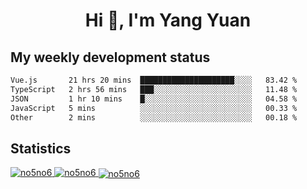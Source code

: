 <h1 align="center">Hi 👋, I'm Yang Yuan</h1>


## My weekly development status
<!--START_SECTION:waka-->

```txt
Vue.js       21 hrs 20 mins  █████████████████████░░░░   83.42 %
TypeScript   2 hrs 56 mins   ███░░░░░░░░░░░░░░░░░░░░░░   11.48 %
JSON         1 hr 10 mins    █░░░░░░░░░░░░░░░░░░░░░░░░   04.58 %
JavaScript   5 mins          ░░░░░░░░░░░░░░░░░░░░░░░░░   00.33 %
Other        2 mins          ░░░░░░░░░░░░░░░░░░░░░░░░░   00.18 %
```

<!--END_SECTION:waka-->

## Statistics
<a href="https://github.com/anuraghazra/github-readme-stats">
  <img src="https://github-readme-stats.vercel.app/api/top-langs/?username=no5no6&theme=dracula" alt="no5no6">
</a>
<a href="https://github.com/anuraghazra/github-readme-stats">
  <img src="https://github-readme-stats.vercel.app/api?username=no5no6&show_icons=true&theme=dracula&line_height=40" alt="no5no6">
</a>
<a href="https://github.com/anuraghazra/github-readme-stats">
  <img align="center" src="https://github-readme-streak-stats.herokuapp.com/?user=no5no6&theme=dracula" alt="no5no6" />
</a>
